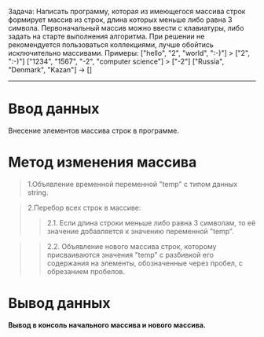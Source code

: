 Задача: Написать программу, которая из имеющегося массива строк формирует массив из строк, длина которых
меньше либо равна 3 символа. Первоначальный массив можно ввести с клавиатуры, либо задать на старте
выполнения алгоритма. При решении не рекомендуется пользоваться коллекциями, лучше обойтись
исключительно массивами.
Примеры:
["hello", "2", "world", ":-)"] > ["2", ":-)"]
["1234", "1567", "-2", "computer science"]  > ["-2"]
["Russia", "Denmark", "Kazan"] -> []

---
# Ввод данных
Внесение элементов массива строк в программе.

# Метод изменения массива
>1.Объявление временной переменной "temp" с типом данных string.

>2.Перебор всех строк в массиве:
>> 2.1. Если длина строки меньше либо равна 3 символам, то её значение добавляется к значению переменной "temp".

>>2.2. Объявление нового массива строк, которому присваиваются значения "temp" с разбивкой его содержания на элементы, обозначенные через пробел, с обрезанием пробелов.

# Вывод данных
**Вывод в консоль начального массива и нового массива.**